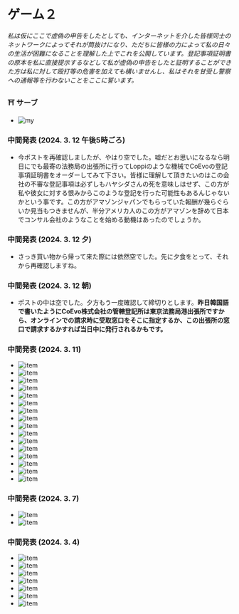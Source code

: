 # ゲーム２

*私は仮にここで虚偽の申告をしたとしても、インターネットを介した皆様同士のネットワークによってそれが筒抜けになり、ただちに皆様の力によって私の日々の生活が困難になることを理解した上でこれを公開しています。登記事項証明書の原本を私に直接提示するなどして私が虚偽の申告をしたと証明することができた方は私に対して殴打等の危害を加えても構いませんし、私はそれを甘受し警察への通報等を行わないことをここに誓います。* 

### :shinto_shrine: サーブ
- ![my](my.png)

### 中間発表 (2024. 3. 12 午後5時ごろ)
- 今ポストを再確認しましたが、やはり空でした。嘘だとお思いになるなら明日にでも最寄の法務局の出張所に行ってLoppiのような機械でCoEvoの登記事項証明書をオーダーしてみて下さい。皆様に理解して頂きたいのはこの会社の不審な登記事項は必ずしもハヤシダさんの死を意味しはせず、この方が私や彼女に対する恨みからこのような登記を行った可能性もあるんじゃないかという事です。この方がアマゾンジャパンでもらっていた報酬が幾らぐらいか見当もつきませんが、半分アメリカ人のこの方がアマゾンを辞めて日本でコンサル会社のようなことを始める動機はあったのでしょうか。

### 中間発表 (2024. 3. 12 夕)
- さっき買い物から帰って来た際には依然空でした。先に夕食をとって、それから再確認しますね。

### 中間発表 (2024. 3. 12 朝)
- ポストの中は空でした。夕方もう一度確認して締切りとします。**昨日韓国語で書いたようにCoEvo株式会社の管轄登記所は東京法務局港出張所ですから、オンラインでの請求時に受取窓口をそこに指定するか、この出張所の窓口で請求するかすれば当日中に発行されるかもです。**

### 中間発表 (2024. 3. 11)
- ![item](mar11-01.jpg)
- ![item](mar11-02.jpg)
- ![item](mar11-03.jpg)
- ![item](mar11-04.jpg)
- ![item](mar11-05.jpg)
- ![item](mar11-06.jpg)
- ![item](mar11-07.jpg)
- ![item](mar11-08.jpg)
- ![item](mar11-09.jpg)
- ![item](mar11-10.jpg)
- ![item](mar11-11.jpg)
- ![item](mar11-12.jpg)
- ![item](mar11-13.jpg)
- ![item](mar11-14.jpg)
- ![item](mar11-15.jpg)
- ![item](mar11-16.jpg)

### 中間発表 (2024. 3. 7)
- ![item](mar07-01.jpg)
- ![item](mar07-02.jpg)

### 中間発表 (2024. 3. 4)
- ![item](mar04-01.jpg)
- ![item](mar04-02.jpg)
- ![item](mar04-03.jpg)
- ![item](mar04-04.jpg)
- ![item](mar04-05.jpg)
- ![item](mar04-06.jpg)
- ![item](mar04-07.jpg)
